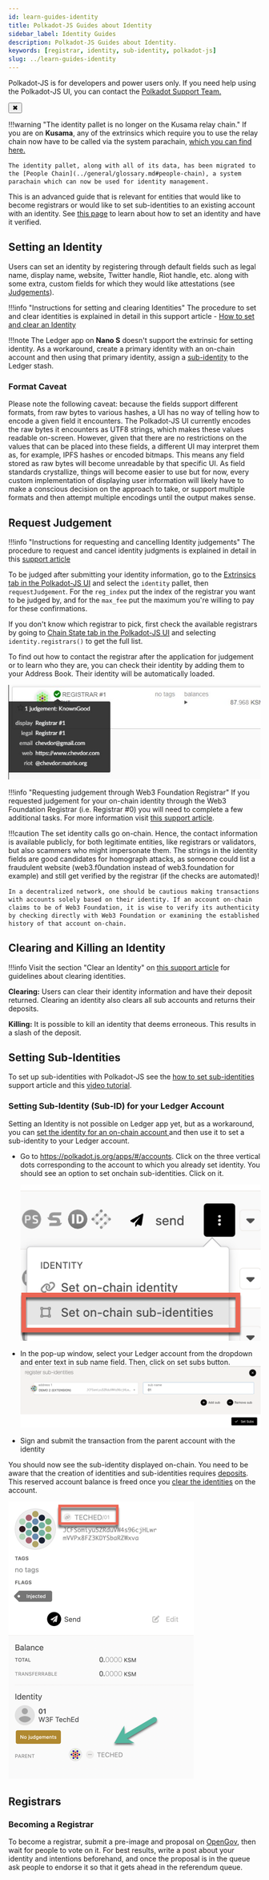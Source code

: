 ```yaml
---
id: learn-guides-identity
title: Polkadot-JS Guides about Identity
sidebar_label: Identity Guides
description: Polkadot-JS Guides about Identity.
keywords: [registrar, identity, sub-identity, polkadot-js]
slug: ../learn-guides-identity
---
```


<!-- MessageBox -->
<div id="messageBox" class="floating-message-box">
  <p>
    Polkadot-JS is for developers and power users only. If you need help using the Polkadot-JS UI, you can contact the
    <a href="https://support.polkadot.network/support/home" target="_blank" rel="noopener noreferrer">
      Polkadot Support Team.
    </a>
  </p>
  <button class="close-messagebox" aria-label="Close message">✖</button>
</div>

!!!warning "The identity pallet is no longer on the Kusama relay chain."
    If you are on **Kusama**, any of the extrinsics which require you to use the relay chain now have to be called via the system parachain, [which you can find here.](https://polkadot.js.org/apps/?rpc=wss://kusama-people-rpc.polkadot.io)
    
    The identity pallet, along with all of its data, has been migrated to the [People Chain](../general/glossary.md#people-chain), a system parachain which can now be used for identity management.

This is an advanced guide that is relevant for entities that would like to become registrars or
would like to set sub-identities to an existing account with an identity. See
[this page](./learn-identity.md) to learn about how to set an identity and have it verified.

## Setting an Identity

Users can set an identity by registering through default fields such as legal name, display name,
website, Twitter handle, Riot handle, etc. along with some extra, custom fields for which they would
like attestations (see [Judgements](./learn-identity.md#judgements)).

!!!info "Instructions for setting and clearing Identities"
    The procedure to set and clear identities is explained in detail in this support article - [How to set and clear an Identity](https://support.polkadot.network/support/solutions/articles/65000181981-how-to-set-and-clear-an-identity)

!!!note The Ledger app on **Nano S** doesn't support the extrinsic for setting identity. As a workaround, create a primary identity with an on-chain account and then using that primary identity, assign a [sub-identity](./learn-identity.md#sub-identities) to the Ledger stash.

### Format Caveat

Please note the following caveat: because the fields support different formats, from raw bytes to
various hashes, a UI has no way of telling how to encode a given field it encounters. The
Polkadot-JS UI currently encodes the raw bytes it encounters as UTF8 strings, which makes these
values readable on-screen. However, given that there are no restrictions on the values that can be
placed into these fields, a different UI may interpret them as, for example, IPFS hashes or encoded
bitmaps. This means any field stored as raw bytes will become unreadable by that specific UI. As
field standards crystallize, things will become easier to use but for now, every custom
implementation of displaying user information will likely have to make a conscious decision on the
approach to take, or support multiple formats and then attempt multiple encodings until the output
makes sense.

## Request Judgement

!!!info "Instructions for requesting and cancelling Identity judgements"
    The procedure to request and cancel identity judgments is explained in detail in this [support article](https://support.polkadot.network/support/solutions/articles/65000181990-how-to-request-and-cancel-identity-judgement)

To be judged after submitting your identity information, go to the
[Extrinsics tab in the Polkadot-JS UI](https://polkadot.js.org/apps/#/extrinsics) and select the
`identity` pallet, then `requestJudgement`. For the `reg_index` put the index of the registrar you
want to be judged by, and for the `max_fee` put the maximum you're willing to pay for these
confirmations.

If you don't know which registrar to pick, first check the available registrars by going to
[Chain State tab in the Polkadot-JS UI](https://polkadot.js.org/apps/#/chainstate) and selecting
`identity.registrars()` to get the full list.

To find out how to contact the registrar after the application for judgement or to learn who they
are, you can check their identity by adding them to your Address Book. Their identity will be
automatically loaded.

![Chevdor is registrar #1](../assets/identity/16.jpg)

!!!info "Requesting judgement through Web3 Foundation Registrar"
    If you requested judgement for your on-chain identity through the Web3 Foundation Registrar (i.e. Registrar #0) you will need to complete a few additional tasks. For more information visit [this support article](https://support.polkadot.network/support/solutions/articles/65000179747-how-to-use-the-w3f-registrar-page).

!!!caution
    The set identity calls go on-chain. Hence, the contact information is available publicly, for both legitimate entities, like registrars or validators, but also scammers who might impersonate them. The strings in the identity fields are good candidates for homograph attacks, as someone could list a fraudulent website (web3.f0undation instead of web3.foundation for example) and still get verified by the registrar (if the checks are automated)!
    
    In a decentralized network, one should be cautious making transactions with accounts solely based on their identity. If an account on-chain claims to be of Web3 Foundation, it is wise to verify its authenticity by checking directly with Web3 Foundation or examining the established history of that account on-chain.

## Clearing and Killing an Identity

!!!info
    Visit the section "Clear an Identity" on [this support article](https://support.polkadot.network/support/solutions/articles/65000181981) for guidelines about clearing identities.

**Clearing:** Users can clear their identity information and have their deposit returned. Clearing
an identity also clears all sub accounts and returns their deposits.

**Killing:** It is possible to kill an identity that deems erroneous. This results in a slash of the
deposit.

## Setting Sub-Identities

To set up sub-identities with Polkadot-JS see the
[how to set sub-identities](https://support.polkadot.network/support/solutions/articles/65000181991-how-to-set-identities-for-sub-accounts)
support article and this [video tutorial](https://www.youtube.com/watch?v=0Yh1JYg3ZKU).

### Setting Sub-Identity (Sub-ID) for your Ledger Account

Setting an Identity is not possible on Ledger app yet, but as a workaround, you can
[set the identity for an on-chain account ](../learn/learn-guides-identity.md#setting-an-identity) and then
use it to set a sub-identity to your Ledger account.

- Go to https://polkadot.js.org/apps/#/accounts. Click on the three vertical dots corresponding to
  the account to which you already set identity. You should see an option to set onchain
  sub-identities. Click on it.

  ![Add sub-identity in PolkadotJS](../assets/identity/sub-id-1.png)

- In the pop-up window, select your Ledger account from the dropdown and enter text in sub name
  field. Then, click on set subs button.
  ![Set sub-identity in PolkadotJS](../assets/identity/sub-id-2.png)
- Sign and submit the transaction from the parent account with the identity

You should now see the sub-identity displayed on-chain. You need to be aware that the creation of
identities and sub-identities requires
[deposits](../general/chain-state-values.md#identity-deposit). This reserved account balance is
freed once you [clear the identities](../learn/learn-guides-identity.md#clearing-and-killing-an-identity)
on the account.

![Sub-identity example](../assets/identity/sub-id-3.png)

## Registrars

### Becoming a Registrar

To become a registrar, submit a pre-image and proposal on
[OpenGov](../learn/learn-guides-polkadot-opengov.md), then wait for people to vote on it. For best
results, write a post about your identity and intentions beforehand, and once the proposal is in the
queue ask people to endorse it so that it gets ahead in the referendum queue.
